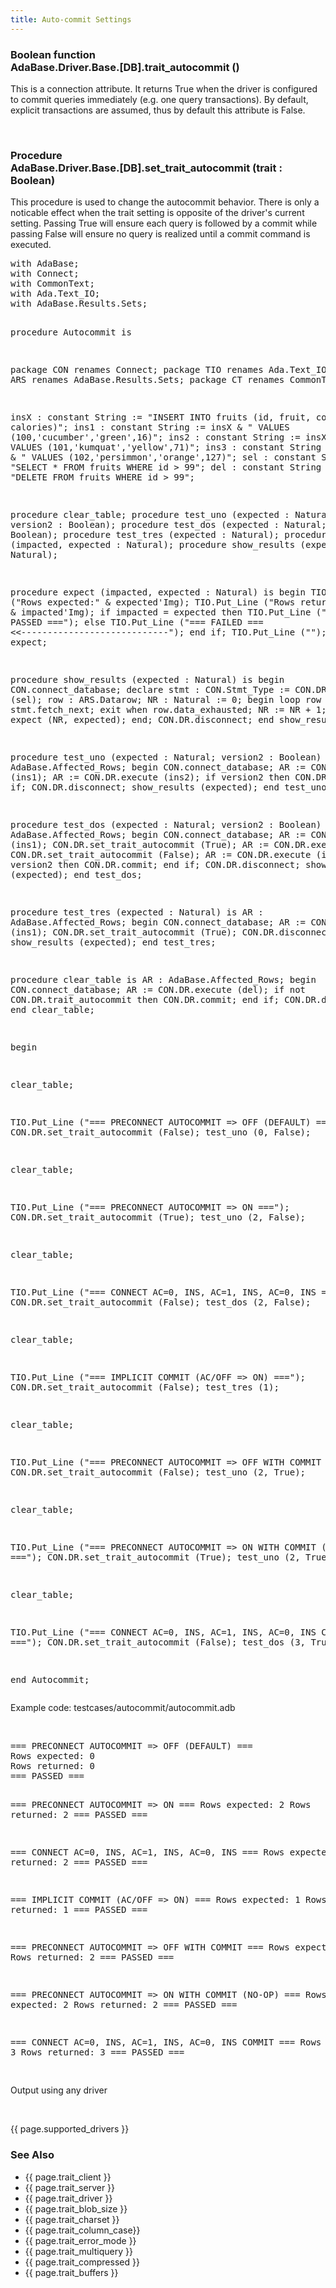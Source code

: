```yaml
---
title: Auto-commit Settings
---
```


<div class="leftside">
<h3>Boolean function<br/>
AdaBase.Driver.Base.[DB].trait_autocommit ()</h3>
<p>This is a connection attribute.  It returns True when the driver is
configured to commit queries immediately (e.g. one query transactions).
By default, explicit transactions are assumed, thus by default this
attribute is False.</p>
<br/>
<h3>Procedure<br/>
AdaBase.Driver.Base.[DB].set_trait_autocommit (trait : Boolean)</h3>
<p>This procedure is used to change the autocommit behavior.  There is
only a noticable effect when the trait setting is opposite of the
driver's current setting.  Passing True will ensure each query is
followed by a commit while passing False will ensure no query is
realized until a commit command is executed.</p>
<pre class="code">
with AdaBase;
with Connect;
with CommonText;
with Ada.Text_IO;
with AdaBase.Results.Sets;

procedure Autocommit is

   package CON renames Connect;
   package TIO renames Ada.Text_IO;
   package ARS renames AdaBase.Results.Sets;
   package CT  renames CommonText;

   insX : constant String := "INSERT INTO fruits (id, fruit, color, calories)";
   ins1 : constant String := insX & " VALUES (100,'cucumber','green',16)";
   ins2 : constant String := insX & " VALUES (101,'kumquat','yellow',71)";
   ins3 : constant String := insX & " VALUES (102,'persimmon','orange',127)";
   sel  : constant String := "SELECT * FROM fruits WHERE id > 99";
   del  : constant String := "DELETE FROM fruits WHERE id > 99";

   procedure clear_table;
   procedure test_uno (expected : Natural; version2 : Boolean);
   procedure test_dos (expected : Natural; version2 : Boolean);
   procedure test_tres (expected : Natural);
   procedure expect (impacted, expected : Natural);
   procedure show_results (expected : Natural);

   procedure expect (impacted, expected : Natural) is
   begin
      TIO.Put_Line ("Rows expected:" & expected'Img);
      TIO.Put_Line ("Rows returned:" & impacted'Img);
      if impacted = expected then
         TIO.Put_Line ("=== PASSED ===");
      else
         TIO.Put_Line ("=== FAILED ===   <<----------------------------");
      end if;
      TIO.Put_Line ("");
   end expect;

   procedure show_results (expected : Natural) is
   begin
      CON.connect_database;
      declare
         stmt : CON.Stmt_Type := CON.DR.query (sel);
         row  : ARS.Datarow;
         NR   : Natural := 0;
      begin
         loop
            row := stmt.fetch_next;
            exit when row.data_exhausted;
            NR := NR + 1;
         end loop;
         expect (NR, expected);
      end;
      CON.DR.disconnect;
   end show_results;

   procedure test_uno (expected : Natural; version2 : Boolean) is
      AR : AdaBase.Affected_Rows;
   begin
      CON.connect_database;
      AR := CON.DR.execute (ins1);
      AR := CON.DR.execute (ins2);
      if version2 then
         CON.DR.commit;
      end if;
      CON.DR.disconnect;
      show_results (expected);
   end test_uno;

   procedure test_dos (expected : Natural; version2 : Boolean)
   is
      AR : AdaBase.Affected_Rows;
   begin
      CON.connect_database;
      AR := CON.DR.execute (ins1);
      CON.DR.set_trait_autocommit (True);
      AR := CON.DR.execute (ins2);
      CON.DR.set_trait_autocommit (False);
      AR := CON.DR.execute (ins3);
      if version2 then
         CON.DR.commit;
      end if;
      CON.DR.disconnect;
      show_results (expected);
   end test_dos;

   procedure test_tres (expected : Natural)
   is
      AR : AdaBase.Affected_Rows;
   begin
      CON.connect_database;
      AR := CON.DR.execute (ins1);
      CON.DR.set_trait_autocommit (True);
      CON.DR.disconnect;
      show_results (expected);
   end test_tres;

   procedure clear_table
   is
      AR : AdaBase.Affected_Rows;
   begin
      CON.connect_database;
      AR := CON.DR.execute (del);
      if not CON.DR.trait_autocommit then
         CON.DR.commit;
      end if;
      CON.DR.disconnect;
   end clear_table;

begin

   clear_table;

   TIO.Put_Line ("=== PRECONNECT AUTOCOMMIT => OFF (DEFAULT) ===");
   CON.DR.set_trait_autocommit (False);
   test_uno (0, False);

   clear_table;

   TIO.Put_Line ("=== PRECONNECT AUTOCOMMIT => ON ===");
   CON.DR.set_trait_autocommit (True);
   test_uno (2, False);

   clear_table;

   TIO.Put_Line ("=== CONNECT AC=0, INS, AC=1, INS, AC=0, INS ===");
   CON.DR.set_trait_autocommit (False);
   test_dos (2, False);

   clear_table;

   TIO.Put_Line ("=== IMPLICIT COMMIT (AC/OFF => ON) ===");
   CON.DR.set_trait_autocommit (False);
   test_tres (1);

   clear_table;

   TIO.Put_Line ("=== PRECONNECT AUTOCOMMIT => OFF WITH COMMIT ===");
   CON.DR.set_trait_autocommit (False);
   test_uno (2, True);

   clear_table;

   TIO.Put_Line ("=== PRECONNECT AUTOCOMMIT => ON WITH COMMIT (NO-OP) ===");
   CON.DR.set_trait_autocommit (True);
   test_uno (2, True);

   clear_table;

   TIO.Put_Line ("=== CONNECT AC=0, INS, AC=1, INS, AC=0, INS COMMIT ===");
   CON.DR.set_trait_autocommit (False);
   test_dos (3, True);

end Autocommit;
</pre>
<p class="caption">Example code: testcases/autocommit/autocommit.adb</p>
<br/>
<pre class="output">
=== PRECONNECT AUTOCOMMIT => OFF (DEFAULT) ===
Rows expected: 0
Rows returned: 0
=== PASSED ===

=== PRECONNECT AUTOCOMMIT => ON ===
Rows expected: 2
Rows returned: 2
=== PASSED ===

=== CONNECT AC=0, INS, AC=1, INS, AC=0, INS ===
Rows expected: 2
Rows returned: 2
=== PASSED ===

=== IMPLICIT COMMIT (AC/OFF => ON) ===
Rows expected: 1
Rows returned: 1
=== PASSED ===

=== PRECONNECT AUTOCOMMIT => OFF WITH COMMIT ===
Rows expected: 2
Rows returned: 2
=== PASSED ===

=== PRECONNECT AUTOCOMMIT => ON WITH COMMIT (NO-OP) ===
Rows expected: 2
Rows returned: 2
=== PASSED ===

=== CONNECT AC=0, INS, AC=1, INS, AC=0, INS COMMIT ===
Rows expected: 3
Rows returned: 3
=== PASSED ===

</pre>
<p class="caption">Output using any driver</p>
<br/>
<p>{{ page.supported_drivers }}</p>
</div>
<div class="sidenav">
  <h3>See Also</h3>
  <ul>
    <li>{{ page.trait_client }}</li>
    <li>{{ page.trait_server }}</li>
    <li>{{ page.trait_driver }}</li>
    <li>{{ page.trait_blob_size }}</li>
    <li>{{ page.trait_charset }}</li>
    <li>{{ page.trait_column_case}}</li>
    <li>{{ page.trait_error_mode }}</li>
    <li>{{ page.trait_multiquery }}</li>
    <li>{{ page.trait_compressed }}</li>
    <li>{{ page.trait_buffers }}</li>
  </ul>
</div>
